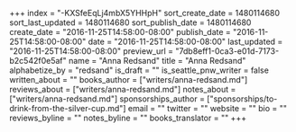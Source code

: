 +++
index = "-KXSfeEqLj4mbX5YHHpH"
sort_create_date = 1480114680
sort_last_updated = 1480114680
sort_publish_date = 1480114680
create_date = "2016-11-25T14:58:00-08:00"
publish_date = "2016-11-25T14:58:00-08:00"
date = "2016-11-25T14:58:00-08:00"
last_updated = "2016-11-25T14:58:00-08:00"
preview_url = "7db8eff1-0ca3-e01d-7173-b2c542f0e5af"
name = "Anna Redsand"
title = "Anna Redsand"
alphabetize_by = "redsand"
is_draft = ""
is_seattle_pnw_writer = false
written_about = ""
books_author = ["writers/anna-redsand.md"]
reviews_about = ["writers/anna-redsand.md"]
notes_about = ["writers/anna-redsand.md"]
sponsorships_author = ["sponsorships/to-drink-from-the-silver-cup.md"]
email = ""
twitter = ""
website = ""
bio = ""
reviews_byline = ""
notes_byline = ""
books_translator = ""
+++

